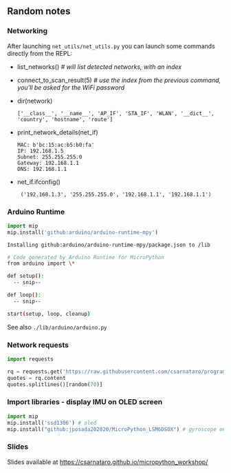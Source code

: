## Random notes

### Networking
After launching `net_utils/net_utils.py` you can launch some commands directly from the REPL:

- list_networks()  _# will list detected networks, with an index_

- connect_to_scan_result(5)  _# use the index from the previous command, you'll be asked for the WiFi password_

- dir(network)

  ``` ['__class__', '__name__', 'AP_IF', 'STA_IF', 'WLAN', '__dict__', 'country', 'hostname', 'route'] ```

- print_network_details(net_if)
  ```
  MAC: b'bc:15:ac:b5:b0:fa'
  IP: 192.168.1.5
  Subnet: 255.255.255.0
  Gateway: 192.168.1.1
  DNS: 192.168.1.1  
  ```

- net_if.ifconfig()

  ``` ('192.168.1.3', '255.255.255.0', '192.168.1.1', '192.168.1.1')```

### Arduino Runtime
```python
import mip
mip.install('github:arduino/arduino-runtime-mpy')
```
```sh
Installing github:arduino/arduino-runtime-mpy/package.json to /lib

# Code generated by Arduino Runtime for MicroPython
from arduino import \*

def setup():
  -- snip--

def loop():
  -- snip--

start(setup, loop, cleanup)  
```

See also `./lib/arduino/arduino.py`


### Network requests

```python
import requests

rq = requests.get('https://raw.githubusercontent.com/csarnataro/programmer_excuses_flutter/master/assets/translations/italian.txt')
quotes = rq.content
quotes.splitlines()[random(70)]

```

### Import libraries - display IMU on OLED screen 
```python
import mip
mip.install('ssd1306') # oled
mip.install("github:jposada202020/MicroPython_LSM6DSOX") # gyroscope on PR2040
```

### Slides 
Slides available at https://csarnataro.github.io/micropython_workshop/